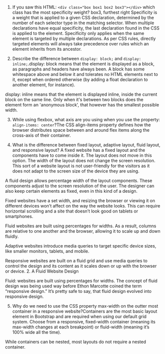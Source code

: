 1. If you saw this HTML: ```<div class="box box1 box2 box3"></div>``` 
which class has the most specificity weight? box3, furthest right 
Specificity is a weight that is applied to a given CSS declaration, determined by the number of each selector type in the matching selector. When multiple declarations have equal specificity, the last declaration found in the CSS is applied to the element. Specificity only applies when the same element is targeted by multiple declarations. As per CSS rules, directly targeted elements will always take precedence over rules which an element inherits from its ancestor.

2. Describe the difference between ```display: block;``` and ```display: inline;```.display: block means that the element is displayed as a block, as paragraphs and headers have always been. A block has some whitespace above and below it and tolerates no HTML elements next to it, except when ordered otherwise (by adding a float declaration to another element, for instance).

display: inline means that the element is displayed inline, inside the current block on the same line. Only when it's between two blocks does the element form an 'anonymous block', that however has the smallest possible width.

3. While using flexbox, what axis are you using when you use the property: ```align-items: center```?The CSS align-items property defines how the browser distributes space between and around flex items along the cross-axis of their container. 

4. What is the difference between fixed layout, adaptive layout, fluid layout, and responsive layout?
A fixed website has a fixed layout and the components have to come inside it. The layout does not move in this option. The width of the layout does not change the screen resolution. This sort of a website layout is not user-friendly for the visitors as it does not adapt to the screen size of the device they are using.

A fluid design allows percentage width of the layout components. These components adjust to the screen resolution of the user. The designer can also keep certain elements as fixed, even in this kind of a design.

Fixed websites have a set width, and resizing the browser or viewing it on different devices won’t affect on the way the website looks. This can require horizontal scrolling and a site that doesn’t look good on tablets or smartphones.

Fluid websites are built using percentages for widths. As a result, columns are relative to one another and the browser, allowing it to scale up and down fluidly.

Adaptive websites introduce media queries to target specific device sizes, like smaller monitors, tablets, and mobile.

Responsive websites are built on a fluid grid and use media queries to control the design and its content as it scales down or up with the browser or device.
2. A Fluid Website Design

Fluid: websites are built using percentages for widths. The concept of fluid design was being used way before Ethon Marcotte coined the term “responsive design.” It’s pretty safe to say, that fluid design evolved into responsive design.

5. Why do we need to use the CSS property max-width on the outter most container in a responsive website?Containers are the most basic layout element in Bootstrap and are required when using our default grid system. Choose from a responsive, fixed-width container (meaning its max-width changes at each breakpoint) or fluid-width (meaning it’s 100% wide all the time).

While containers can be nested, most layouts do not require a nested container.

